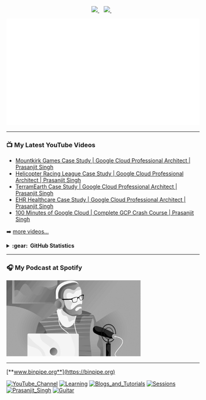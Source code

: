 <p align='center'>
  <a href="https://www.linkedin.com/in/prasanjit-singh/">
    <img src="https://img.shields.io/badge/linkedin-%230077B5.svg?&style=for-the-badge&logo=linkedin&logoColor=white" />
  </a>&nbsp;&nbsp;
  <a href="https://youtube.com/binpipe">
    <img src="https://img.shields.io/badge/YouTube-FF0000?style=for-the-badge&logo=youtube&logoColor=white" />        
  </a>&nbsp;&nbsp;
  
</p>


![](prasanjit_singh.gif)

---

### 📺 My Latest YouTube Videos

<!-- YOUTUBE:START -->
- [Mountkirk Games Case Study | Google Cloud Professional Architect | Prasanjit Singh](https://www.youtube.com/watch?v=Ki69zX6UZJ0)
- [Helicopter Racing League Case Study | Google Cloud Professional Architect | Prasanjit Singh](https://www.youtube.com/watch?v=beaA9ZoOxB8)
- [TerramEarth Case Study | Google Cloud Professional Architect | Prasanjit Singh](https://www.youtube.com/watch?v=4D_nBj4OdlE)
- [EHR Healthcare Case Study | Google Cloud Professional Architect | Prasanjit Singh](https://www.youtube.com/watch?v=FI7R_pebRmc)
- [100 Minutes of Google Cloud | Complete GCP Crash Course | Prasanjit Singh](https://www.youtube.com/watch?v=YHtC6SVa2dk)
<!-- YOUTUBE:END -->

➡️ [more videos...](https://youtube.com/binpipe)
  
  <details>
  <summary><b>:gear: &nbsp;GitHub Statistics</b></summary>
  <br/>
    <p align="center">
        <img height="137px" src="https://github-readme-streak-stats.herokuapp.com/?user=prasanjit-&hide_border=true&theme=nightowl" />
    </p>
    <p align="center">
        <img height="137px" src="https://github-readme-stats.vercel.app/api?username=prasanjit-&hide_title=true&hide_border=true&show_icons=true&include_all_commits=true&count_private=true&line_height=21&theme=nightowl" /> <img height="137px" src="https://github-readme-stats.vercel.app/api/top-langs/?username=prasanjit-&hide=html&hide_title=true&hide_border=true&layout=compact&langs_count=8&theme=nightowl" />
    </p>
</details>
<hr/>

### 🎧 My Podcast at Spotify

[<img src="prasanjit_podcast_logo.gif" alt="Cloud Engineering Podcast" width="350" />](https://open.spotify.com/show/56H7h3LHHyMSiAv5i2NurV)
<hr/>

[**www.binpipe.org**](https://binpipe.org)

<a href="https://www.youtube.com/channel/UCPTgt4Wo0MAnuzNEEZlk90A?sub_confirmation=1"><img src="https://img.shields.io/badge/BINPIPE-YouTube-red" alt="YouTube_Channel"></a>
<a href="https://github.com/BINPIPE/resources/blob/master/devops-lesson-plans.md"><img src="https://img.shields.io/badge/BINPIPE-Learning_Resources-orange" alt="Learning"></a>
<a href="https://blog.binpipe.org"><img src="https://img.shields.io/badge/BINPIPE-Blogs_and_Tutorials-blue" alt="Blogs_and_Tutorials"></a>
<a href="https://forms.gle/tDJxDyj2nJyfsgsk7"><img src="https://img.shields.io/badge/BINPIPE-Live_Sessions-gold" alt="Sessions"></a>
<a href="https://www.linkedin.com/in/prasanjit-singh"><img src="https://img.shields.io/badge/Contact-Prasanjit_Singh-black" alt="Prasanjit_Singh"></a>
<a href="https://guitar.binpipe.org"><img src="https://img.shields.io/badge/♫-Guitar_Notes-silver" alt="Guitar"></a>
